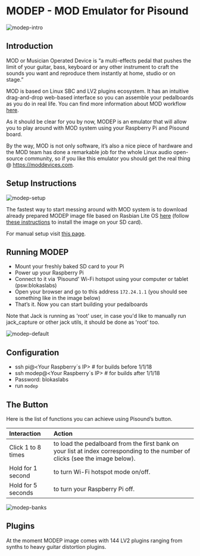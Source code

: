 # MODEP - MOD Emulator for Pisound
![modep-intro](https://raw.githubusercontent.com/wiki/BlokasLabs/pisound-docs/images/modep-intro.PNG)

## Introduction

MOD or Musician Operated Device is “a multi-effects pedal that pushes the limit of your guitar, bass, keyboard or any other instrument to craft the sounds you want and reproduce them instantly at home, studio or on stage.”

MOD is based on Linux SBC and LV2 plugins ecosystem. It has an intuitive drag-and-drop web-based interface so you can assemble your pedalboards as you do in real life. You can find more information about MOD workflow [here](https://moddevices.com/pages/mod-duo).

As it should be clear for you by now, MODEP is an emulator that will allow you to play around with MOD system using your Raspberry Pi and Pisound board.

By the way, MOD is not only software, it’s also a nice piece of hardware and the MOD team has done a remarkable job for the whole Linux audio open-source community, so if you like this emulator you should get the real thing @ https://moddevices.com.

## Setup Instructions
![modep-setup](https://raw.githubusercontent.com/wiki/BlokasLabs/pisound-docs/images/modep-setup.png)

The fastest way to start messing around with MOD system is to download already prepared MODEP image file based on Rasbian Lite OS [here](http://www.mediafire.com/file/oya6bq5sct658ba/modep.zip) (follow [these instructions](https://www.raspberrypi.org/documentation/installation/installing-images/) to install the image on your SD card).

For manual setup visit [this page](https://github.com/BlokasLabs/modep).

## Running MODEP
- Mount your freshly baked SD card to your Pi
- Power up your Raspberry Pi
- Connect to it via ‘Pisound' Wi-Fi hotspot using your computer or tablet (psw:blokaslabs)
- Open your browser and go to this address `172.24.1.1` (you should see something like in the image below)
- That’s it. Now you can start building your pedalboards

Note that Jack is running as 'root' user, in case you'd like to manually run jack_capture or other jack utils, it should be done as 'root' too.

![modep-default](https://raw.githubusercontent.com/wiki/BlokasLabs/pisound-docs/images/modep-default.png)

## Configuration
- ssh pi@<Your Raspberry´s IP>          # for builds before 1/1/18
- ssh modep@<Your Raspberry´s IP>       # for builds after 1/1/18
- Password: blokaslabs
- run `modep`

## The Button

Here is the list of functions you can achieve using Pisound’s button.

|**Interaction**|**Action**|
|:-----|:-----|
| Click 1 to 8 times | to load the pedalboard from the first bank on your list at index corresponding to the number of clicks (see the image below).|
| Hold for 1 second  | to turn Wi-Fi hotspot mode on/off.|                                   
| Hold for 5 seconds | to turn your Raspberry Pi off.|                                                                           

![modep-banks](https://raw.githubusercontent.com/wiki/BlokasLabs/pisound-docs/images/modep-banks.PNG)

## Plugins

At the moment MODEP image comes with 144 LV2 plugins ranging from synths to heavy guitar distortion plugins.

